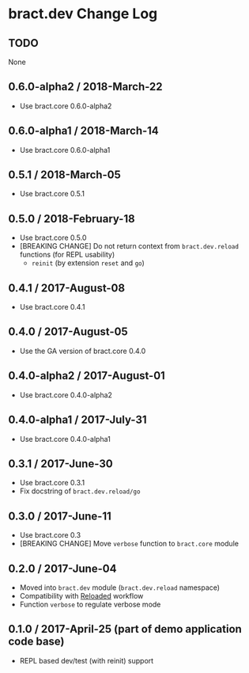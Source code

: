# bract.dev Change Log

## TODO

None


## 0.6.0-alpha2 / 2018-March-22

- Use bract.core 0.6.0-alpha2


## 0.6.0-alpha1 / 2018-March-14

- Use bract.core 0.6.0-alpha1


## 0.5.1 / 2018-March-05

- Use bract.core 0.5.1


## 0.5.0 / 2018-February-18

- Use bract.core 0.5.0
- [BREAKING CHANGE] Do not return context from `bract.dev.reload` functions (for REPL usability)
  - `reinit` (by extension `reset` and `go`)


## 0.4.1 / 2017-August-08

- Use bract.core 0.4.1


## 0.4.0 / 2017-August-05

- Use the GA version of bract.core 0.4.0


## 0.4.0-alpha2 / 2017-August-01

- Use bract.core 0.4.0-alpha2


## 0.4.0-alpha1 / 2017-July-31

- Use bract.core 0.4.0-alpha1


## 0.3.1 / 2017-June-30
- Use bract.core 0.3.1
- Fix docstring of `bract.dev.reload/go`


## 0.3.0 / 2017-June-11
- Use bract.core 0.3
- [BREAKING CHANGE] Move `verbose` function to `bract.core` module


## 0.2.0 / 2017-June-04
- Moved into `bract.dev` module (`bract.dev.reload` namespace)
- Compatibility with [Reloaded](https://github.com/stuartsierra/reloaded) workflow
- Function `verbose` to regulate verbose mode


## 0.1.0 / 2017-April-25 (part of demo application code base)
- REPL based dev/test (with reinit) support
